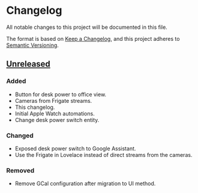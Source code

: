 # Changelog

All notable changes to this project will be documented in this file.

The format is based on [Keep a Changelog](https://keepachangelog.com/en/1.0.0/),
and this project adheres to [Semantic Versioning](https://semver.org/spec/v2.0.0.html).

## [Unreleased]

### Added

- Button for desk power to office view.
- Cameras from Frigate streams.
- This changelog.
- Initial Apple Watch automations.
- Change desk power switch entity.

### Changed

- Exposed desk power switch to Google Assistant.
- Use the Frigate in Lovelace instead of direct streams from the cameras.

### Removed

- Remove GCal configuration after migration to UI method.

[Unreleased]: https://github.com/a7d-corp/homeassistant/tree/main
